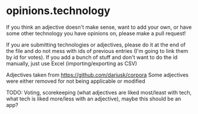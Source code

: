 opinions.technology
===================

If you think an adjective doesn't make sense, want to add your own, or have some other technology you have opinions on, please make a pull request!

If you are submitting technologies or adjectives, please do it at the end of the file and do not mess with ids of previous entries (I'm going to link them by id for votes). If you add a bunch of stuff and don't want to do the id manually, just use Excel (importing/exporting as CSV)

Adjectives taken from https://github.com/dariusk/corpora Some adjectives were either removed for not being applicable or modified

TODO: Voting, scorekeeping (what adjectives are liked most/least with tech, what tech is liked more/less with an adjective), maybe this should be an app?